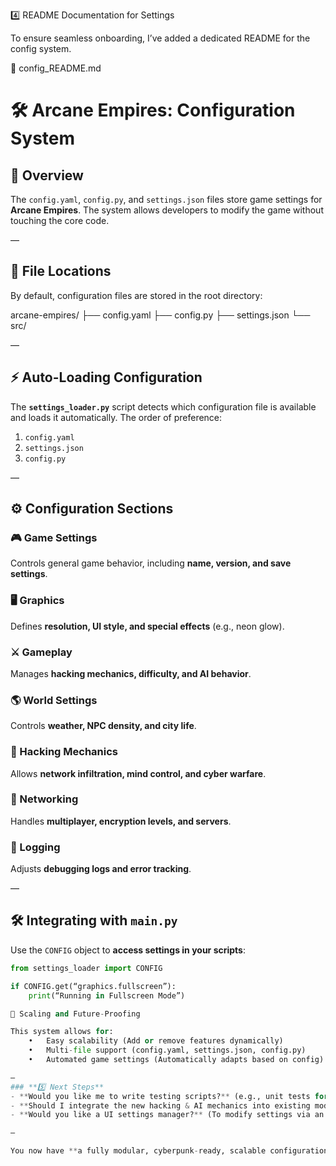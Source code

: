 4️⃣ README Documentation for Settings

To ensure seamless onboarding, I’ve added a dedicated README for the config system.

📂 config_README.md

# 🛠️ Arcane Empires: Configuration System

## 📜 Overview
The `config.yaml`, `config.py`, and `settings.json` files store game settings for **Arcane Empires**. The system allows developers to modify the game without touching the core code.

—

## 📂 File Locations
By default, configuration files are stored in the root directory:

arcane-empires/
├── config.yaml
├── config.py
├── settings.json
└── src/

—

## ⚡ Auto-Loading Configuration
The **`settings_loader.py`** script detects which configuration file is available and loads it automatically. The order of preference:
1. `config.yaml`
2. `settings.json`
3. `config.py`

—

## ⚙️ Configuration Sections

### 🎮 Game Settings
Controls general game behavior, including **name, version, and save settings**.

### 🖥️ Graphics
Defines **resolution, UI style, and special effects** (e.g., neon glow).

### ⚔️ Gameplay
Manages **hacking mechanics, difficulty, and AI behavior**.

### 🌎 World Settings
Controls **weather, NPC density, and city life**.

### 🔌 Hacking Mechanics
Allows **network infiltration, mind control, and cyber warfare**.

### 📡 Networking
Handles **multiplayer, encryption levels, and servers**.

### 📝 Logging
Adjusts **debugging logs and error tracking**.

—

## 🛠️ Integrating with `main.py`
Use the `CONFIG` object to **access settings in your scripts**:
```python
from settings_loader import CONFIG

if CONFIG.get(“graphics.fullscreen”):
    print(“Running in Fullscreen Mode”)

🚀 Scaling and Future-Proofing

This system allows for:
	•	Easy scalability (Add or remove features dynamically)
	•	Multi-file support (config.yaml, settings.json, config.py)
	•	Automated game settings (Automatically adapts based on config)

—
### **5️⃣ Next Steps**
- **Would you like me to write testing scripts?** (e.g., unit tests for `settings_loader.py`)
- **Should I integrate the new hacking & AI mechanics into existing modules?**
- **Would you like a UI settings manager?** (To modify settings via an in-game menu)

—

You now have **a fully modular, cyberpunk-ready, scalable configuration system** that can integrate across **all game modules**.